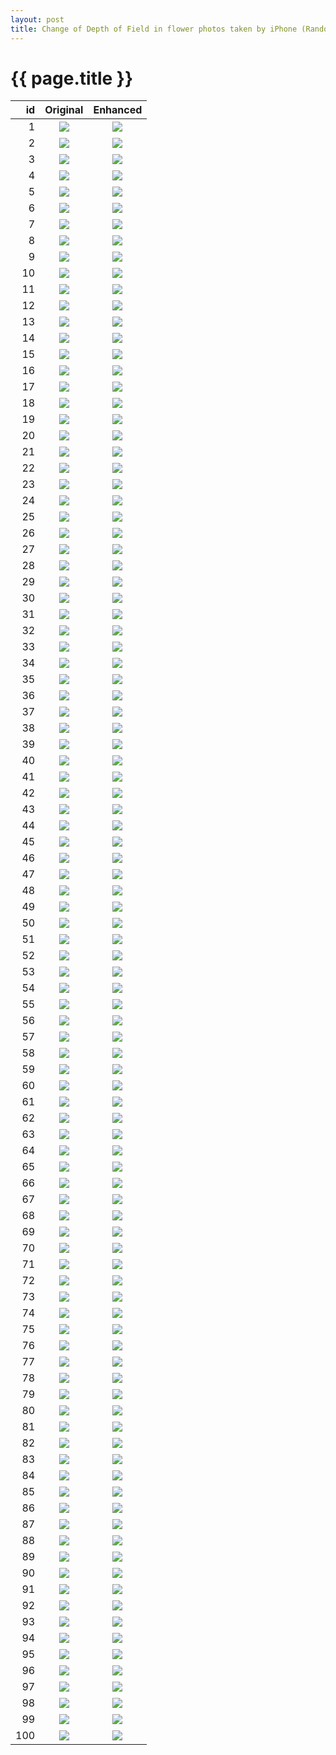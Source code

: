 ```yaml
---
layout: post
title: Change of Depth of Field in flower photos taken by iPhone (Random samples from the test set)
---
```

{{ page.title }}
================

| id | Original | Enhanced |
|---:|:---------:|:----------:|
| 1 | ![]({{site.baseurl}}/images/iphone-to-dslr-flower/test/real_A/c1.staticflickr.com-1-597-31918065831_c09931b1cd.jpg) | ![]({{site.baseurl}}/images/iphone-to-dslr-flower/test/fake_B/c1.staticflickr.com-1-597-31918065831_c09931b1cd.jpg) |
| 2 | ![]({{site.baseurl}}/images/iphone-to-dslr-flower/test/real_A/c1.staticflickr.com-1-318-31613925154_6a3739b0a7.jpg) | ![]({{site.baseurl}}/images/iphone-to-dslr-flower/test/fake_B/c1.staticflickr.com-1-318-31613925154_6a3739b0a7.jpg) |
| 3 | ![]({{site.baseurl}}/images/iphone-to-dslr-flower/test/real_A/c1.staticflickr.com-4-3848-33041782440_9d5eabf69f.jpg) | ![]({{site.baseurl}}/images/iphone-to-dslr-flower/test/fake_B/c1.staticflickr.com-4-3848-33041782440_9d5eabf69f.jpg) |
| 4 | ![]({{site.baseurl}}/images/iphone-to-dslr-flower/test/real_A/c1.staticflickr.com-4-3852-33499756146_0c4f02a440.jpg) | ![]({{site.baseurl}}/images/iphone-to-dslr-flower/test/fake_B/c1.staticflickr.com-4-3852-33499756146_0c4f02a440.jpg) |
| 5 | ![]({{site.baseurl}}/images/iphone-to-dslr-flower/test/real_A/c1.staticflickr.com-8-7546-29092495316_15af0e63ae.jpg) | ![]({{site.baseurl}}/images/iphone-to-dslr-flower/test/fake_B/c1.staticflickr.com-8-7546-29092495316_15af0e63ae.jpg) |
| 6 | ![]({{site.baseurl}}/images/iphone-to-dslr-flower/test/real_A/c1.staticflickr.com-4-3754-32461520713_47ef2a37e0.jpg) | ![]({{site.baseurl}}/images/iphone-to-dslr-flower/test/fake_B/c1.staticflickr.com-4-3754-32461520713_47ef2a37e0.jpg) |
| 7 | ![]({{site.baseurl}}/images/iphone-to-dslr-flower/test/real_A/c1.staticflickr.com-3-2808-33351650561_670c6ba438.jpg) | ![]({{site.baseurl}}/images/iphone-to-dslr-flower/test/fake_B/c1.staticflickr.com-3-2808-33351650561_670c6ba438.jpg) |
| 8 | ![]({{site.baseurl}}/images/iphone-to-dslr-flower/test/real_A/c1.staticflickr.com-3-2950-32582246264_71cfb46170.jpg) | ![]({{site.baseurl}}/images/iphone-to-dslr-flower/test/fake_B/c1.staticflickr.com-3-2950-32582246264_71cfb46170.jpg) |
| 9 | ![]({{site.baseurl}}/images/iphone-to-dslr-flower/test/real_A/c1.staticflickr.com-1-748-32514710583_7dff3423b6.jpg) | ![]({{site.baseurl}}/images/iphone-to-dslr-flower/test/fake_B/c1.staticflickr.com-1-748-32514710583_7dff3423b6.jpg) |
| 10 | ![]({{site.baseurl}}/images/iphone-to-dslr-flower/test/real_A/c1.staticflickr.com-6-5330-31003476500_5012545c29.jpg) | ![]({{site.baseurl}}/images/iphone-to-dslr-flower/test/fake_B/c1.staticflickr.com-6-5330-31003476500_5012545c29.jpg) |
| 11 | ![]({{site.baseurl}}/images/iphone-to-dslr-flower/test/real_A/c1.staticflickr.com-3-2854-33042255470_f3a32e0a9b.jpg) | ![]({{site.baseurl}}/images/iphone-to-dslr-flower/test/fake_B/c1.staticflickr.com-3-2854-33042255470_f3a32e0a9b.jpg) |
| 12 | ![]({{site.baseurl}}/images/iphone-to-dslr-flower/test/real_A/c1.staticflickr.com-1-313-31791123510_7d974458af.jpg) | ![]({{site.baseurl}}/images/iphone-to-dslr-flower/test/fake_B/c1.staticflickr.com-1-313-31791123510_7d974458af.jpg) |
| 13 | ![]({{site.baseurl}}/images/iphone-to-dslr-flower/test/real_A/c1.staticflickr.com-1-479-31750075714_0c1e6638e0.jpg) | ![]({{site.baseurl}}/images/iphone-to-dslr-flower/test/fake_B/c1.staticflickr.com-1-479-31750075714_0c1e6638e0.jpg) |
| 14 | ![]({{site.baseurl}}/images/iphone-to-dslr-flower/test/real_A/c1.staticflickr.com-4-3938-33631303566_626641f6e0.jpg) | ![]({{site.baseurl}}/images/iphone-to-dslr-flower/test/fake_B/c1.staticflickr.com-4-3938-33631303566_626641f6e0.jpg) |
| 15 | ![]({{site.baseurl}}/images/iphone-to-dslr-flower/test/real_A/c1.staticflickr.com-8-7701-27644545922_fd7bc7846d.jpg) | ![]({{site.baseurl}}/images/iphone-to-dslr-flower/test/fake_B/c1.staticflickr.com-8-7701-27644545922_fd7bc7846d.jpg) |
| 16 | ![]({{site.baseurl}}/images/iphone-to-dslr-flower/test/real_A/c1.staticflickr.com-1-506-31771014510_567b1581fe.jpg) | ![]({{site.baseurl}}/images/iphone-to-dslr-flower/test/fake_B/c1.staticflickr.com-1-506-31771014510_567b1581fe.jpg) |
| 17 | ![]({{site.baseurl}}/images/iphone-to-dslr-flower/test/real_A/c1.staticflickr.com-4-3813-33425248535_64d9594db5.jpg) | ![]({{site.baseurl}}/images/iphone-to-dslr-flower/test/fake_B/c1.staticflickr.com-4-3813-33425248535_64d9594db5.jpg) |
| 18 | ![]({{site.baseurl}}/images/iphone-to-dslr-flower/test/real_A/c1.staticflickr.com-1-765-31599565834_4be2e319b0.jpg) | ![]({{site.baseurl}}/images/iphone-to-dslr-flower/test/fake_B/c1.staticflickr.com-1-765-31599565834_4be2e319b0.jpg) |
| 19 | ![]({{site.baseurl}}/images/iphone-to-dslr-flower/test/real_A/c1.staticflickr.com-1-318-32571524630_5c396a7e00.jpg) | ![]({{site.baseurl}}/images/iphone-to-dslr-flower/test/fake_B/c1.staticflickr.com-1-318-32571524630_5c396a7e00.jpg) |
| 20 | ![]({{site.baseurl}}/images/iphone-to-dslr-flower/test/real_A/c1.staticflickr.com-1-398-32142240910_5f53799400.jpg) | ![]({{site.baseurl}}/images/iphone-to-dslr-flower/test/fake_B/c1.staticflickr.com-1-398-32142240910_5f53799400.jpg) |
| 21 | ![]({{site.baseurl}}/images/iphone-to-dslr-flower/test/real_A/c1.staticflickr.com-6-5603-31464556385_02da84f49b.jpg) | ![]({{site.baseurl}}/images/iphone-to-dslr-flower/test/fake_B/c1.staticflickr.com-6-5603-31464556385_02da84f49b.jpg) |
| 22 | ![]({{site.baseurl}}/images/iphone-to-dslr-flower/test/real_A/c1.staticflickr.com-9-8232-27842284344_a71224c2ab.jpg) | ![]({{site.baseurl}}/images/iphone-to-dslr-flower/test/fake_B/c1.staticflickr.com-9-8232-27842284344_a71224c2ab.jpg) |
| 23 | ![]({{site.baseurl}}/images/iphone-to-dslr-flower/test/real_A/c1.staticflickr.com-9-8873-29852080865_d4f1761f21.jpg) | ![]({{site.baseurl}}/images/iphone-to-dslr-flower/test/fake_B/c1.staticflickr.com-9-8873-29852080865_d4f1761f21.jpg) |
| 24 | ![]({{site.baseurl}}/images/iphone-to-dslr-flower/test/real_A/c1.staticflickr.com-3-2859-32921810130_6c1e008b50.jpg) | ![]({{site.baseurl}}/images/iphone-to-dslr-flower/test/fake_B/c1.staticflickr.com-3-2859-32921810130_6c1e008b50.jpg) |
| 25 | ![]({{site.baseurl}}/images/iphone-to-dslr-flower/test/real_A/c1.staticflickr.com-6-5612-31165740452_4e91ef2fd0.jpg) | ![]({{site.baseurl}}/images/iphone-to-dslr-flower/test/fake_B/c1.staticflickr.com-6-5612-31165740452_4e91ef2fd0.jpg) |
| 26 | ![]({{site.baseurl}}/images/iphone-to-dslr-flower/test/real_A/c1.staticflickr.com-3-2072-32572951980_9d47fd6c80.jpg) | ![]({{site.baseurl}}/images/iphone-to-dslr-flower/test/fake_B/c1.staticflickr.com-3-2072-32572951980_9d47fd6c80.jpg) |
| 27 | ![]({{site.baseurl}}/images/iphone-to-dslr-flower/test/real_A/c1.staticflickr.com-2-1695-26083317123_8c5c4c160a.jpg) | ![]({{site.baseurl}}/images/iphone-to-dslr-flower/test/fake_B/c1.staticflickr.com-2-1695-26083317123_8c5c4c160a.jpg) |
| 28 | ![]({{site.baseurl}}/images/iphone-to-dslr-flower/test/real_A/c1.staticflickr.com-1-684-32557407332_d072347404.jpg) | ![]({{site.baseurl}}/images/iphone-to-dslr-flower/test/fake_B/c1.staticflickr.com-1-684-32557407332_d072347404.jpg) |
| 29 | ![]({{site.baseurl}}/images/iphone-to-dslr-flower/test/real_A/c1.staticflickr.com-3-2941-33548017666_7a5cefac99.jpg) | ![]({{site.baseurl}}/images/iphone-to-dslr-flower/test/fake_B/c1.staticflickr.com-3-2941-33548017666_7a5cefac99.jpg) |
| 30 | ![]({{site.baseurl}}/images/iphone-to-dslr-flower/test/real_A/c1.staticflickr.com-3-2926-33562391901_28da7cc0db.jpg) | ![]({{site.baseurl}}/images/iphone-to-dslr-flower/test/fake_B/c1.staticflickr.com-3-2926-33562391901_28da7cc0db.jpg) |
| 31 | ![]({{site.baseurl}}/images/iphone-to-dslr-flower/test/real_A/c1.staticflickr.com-1-289-31497999363_d044ecf3fc.jpg) | ![]({{site.baseurl}}/images/iphone-to-dslr-flower/test/fake_B/c1.staticflickr.com-1-289-31497999363_d044ecf3fc.jpg) |
| 32 | ![]({{site.baseurl}}/images/iphone-to-dslr-flower/test/real_A/c1.staticflickr.com-1-435-32360898901_123a8bd083.jpg) | ![]({{site.baseurl}}/images/iphone-to-dslr-flower/test/fake_B/c1.staticflickr.com-1-435-32360898901_123a8bd083.jpg) |
| 33 | ![]({{site.baseurl}}/images/iphone-to-dslr-flower/test/real_A/c1.staticflickr.com-1-659-32399158406_2b4f17d3c5.jpg) | ![]({{site.baseurl}}/images/iphone-to-dslr-flower/test/fake_B/c1.staticflickr.com-1-659-32399158406_2b4f17d3c5.jpg) |
| 34 | ![]({{site.baseurl}}/images/iphone-to-dslr-flower/test/real_A/c1.staticflickr.com-4-3828-32582217464_621ff03980.jpg) | ![]({{site.baseurl}}/images/iphone-to-dslr-flower/test/fake_B/c1.staticflickr.com-4-3828-32582217464_621ff03980.jpg) |
| 35 | ![]({{site.baseurl}}/images/iphone-to-dslr-flower/test/real_A/c1.staticflickr.com-1-647-33098150682_6a1c4b8e9d.jpg) | ![]({{site.baseurl}}/images/iphone-to-dslr-flower/test/fake_B/c1.staticflickr.com-1-647-33098150682_6a1c4b8e9d.jpg) |
| 36 | ![]({{site.baseurl}}/images/iphone-to-dslr-flower/test/real_A/c1.staticflickr.com-6-5486-30656115133_5a91eb2276.jpg) | ![]({{site.baseurl}}/images/iphone-to-dslr-flower/test/fake_B/c1.staticflickr.com-6-5486-30656115133_5a91eb2276.jpg) |
| 37 | ![]({{site.baseurl}}/images/iphone-to-dslr-flower/test/real_A/c1.staticflickr.com-1-636-31828160540_60688504f5.jpg) | ![]({{site.baseurl}}/images/iphone-to-dslr-flower/test/fake_B/c1.staticflickr.com-1-636-31828160540_60688504f5.jpg) |
| 38 | ![]({{site.baseurl}}/images/iphone-to-dslr-flower/test/real_A/c1.staticflickr.com-1-341-31828225540_0419de222e.jpg) | ![]({{site.baseurl}}/images/iphone-to-dslr-flower/test/fake_B/c1.staticflickr.com-1-341-31828225540_0419de222e.jpg) |
| 39 | ![]({{site.baseurl}}/images/iphone-to-dslr-flower/test/real_A/c1.staticflickr.com-3-2929-33160541402_99d1abca30.jpg) | ![]({{site.baseurl}}/images/iphone-to-dslr-flower/test/fake_B/c1.staticflickr.com-3-2929-33160541402_99d1abca30.jpg) |
| 40 | ![]({{site.baseurl}}/images/iphone-to-dslr-flower/test/real_A/c1.staticflickr.com-4-3879-32510045034_d19788dd30.jpg) | ![]({{site.baseurl}}/images/iphone-to-dslr-flower/test/fake_B/c1.staticflickr.com-4-3879-32510045034_d19788dd30.jpg) |
| 41 | ![]({{site.baseurl}}/images/iphone-to-dslr-flower/test/real_A/c1.staticflickr.com-6-5587-31201755661_32343de0f1.jpg) | ![]({{site.baseurl}}/images/iphone-to-dslr-flower/test/fake_B/c1.staticflickr.com-6-5587-31201755661_32343de0f1.jpg) |
| 42 | ![]({{site.baseurl}}/images/iphone-to-dslr-flower/test/real_A/c1.staticflickr.com-3-2891-32913035863_d7f080f968.jpg) | ![]({{site.baseurl}}/images/iphone-to-dslr-flower/test/fake_B/c1.staticflickr.com-3-2891-32913035863_d7f080f968.jpg) |
| 43 | ![]({{site.baseurl}}/images/iphone-to-dslr-flower/test/real_A/c1.staticflickr.com-6-5803-30362546694_df652e3a91.jpg) | ![]({{site.baseurl}}/images/iphone-to-dslr-flower/test/fake_B/c1.staticflickr.com-6-5803-30362546694_df652e3a91.jpg) |
| 44 | ![]({{site.baseurl}}/images/iphone-to-dslr-flower/test/real_A/c1.staticflickr.com-6-5485-30656115043_b4145b7ae5.jpg) | ![]({{site.baseurl}}/images/iphone-to-dslr-flower/test/fake_B/c1.staticflickr.com-6-5485-30656115043_b4145b7ae5.jpg) |
| 45 | ![]({{site.baseurl}}/images/iphone-to-dslr-flower/test/real_A/c1.staticflickr.com-1-548-31824071303_93ea7ce44d.jpg) | ![]({{site.baseurl}}/images/iphone-to-dslr-flower/test/fake_B/c1.staticflickr.com-1-548-31824071303_93ea7ce44d.jpg) |
| 46 | ![]({{site.baseurl}}/images/iphone-to-dslr-flower/test/real_A/c1.staticflickr.com-1-439-32482745505_1f40764810.jpg) | ![]({{site.baseurl}}/images/iphone-to-dslr-flower/test/fake_B/c1.staticflickr.com-1-439-32482745505_1f40764810.jpg) |
| 47 | ![]({{site.baseurl}}/images/iphone-to-dslr-flower/test/real_A/c1.staticflickr.com-4-3858-33042250340_f064b8bde5.jpg) | ![]({{site.baseurl}}/images/iphone-to-dslr-flower/test/fake_B/c1.staticflickr.com-4-3858-33042250340_f064b8bde5.jpg) |
| 48 | ![]({{site.baseurl}}/images/iphone-to-dslr-flower/test/real_A/c1.staticflickr.com-1-591-33425237405_82be2e7082.jpg) | ![]({{site.baseurl}}/images/iphone-to-dslr-flower/test/fake_B/c1.staticflickr.com-1-591-33425237405_82be2e7082.jpg) |
| 49 | ![]({{site.baseurl}}/images/iphone-to-dslr-flower/test/real_A/c1.staticflickr.com-3-2863-32562521160_f4b3cf8a.jpg) | ![]({{site.baseurl}}/images/iphone-to-dslr-flower/test/fake_B/c1.staticflickr.com-3-2863-32562521160_f4b3cf8a.jpg) |
| 50 | ![]({{site.baseurl}}/images/iphone-to-dslr-flower/test/real_A/c1.staticflickr.com-1-292-31782817293_543d28007a.jpg) | ![]({{site.baseurl}}/images/iphone-to-dslr-flower/test/fake_B/c1.staticflickr.com-1-292-31782817293_543d28007a.jpg) |
| 51 | ![]({{site.baseurl}}/images/iphone-to-dslr-flower/test/real_A/c1.staticflickr.com-1-661-32515472556_c6c317686f.jpg) | ![]({{site.baseurl}}/images/iphone-to-dslr-flower/test/fake_B/c1.staticflickr.com-1-661-32515472556_c6c317686f.jpg) |
| 52 | ![]({{site.baseurl}}/images/iphone-to-dslr-flower/test/real_A/c1.staticflickr.com-4-3829-33226585870_6b13f80550.jpg) | ![]({{site.baseurl}}/images/iphone-to-dslr-flower/test/fake_B/c1.staticflickr.com-4-3829-33226585870_6b13f80550.jpg) |
| 53 | ![]({{site.baseurl}}/images/iphone-to-dslr-flower/test/real_A/c1.staticflickr.com-1-606-32324244885_028984bda8.jpg) | ![]({{site.baseurl}}/images/iphone-to-dslr-flower/test/fake_B/c1.staticflickr.com-1-606-32324244885_028984bda8.jpg) |
| 54 | ![]({{site.baseurl}}/images/iphone-to-dslr-flower/test/real_A/c1.staticflickr.com-1-497-32580306051_9eba037772.jpg) | ![]({{site.baseurl}}/images/iphone-to-dslr-flower/test/fake_B/c1.staticflickr.com-1-497-32580306051_9eba037772.jpg) |
| 55 | ![]({{site.baseurl}}/images/iphone-to-dslr-flower/test/real_A/c1.staticflickr.com-1-435-32277849120_ae4c5dc9be.jpg) | ![]({{site.baseurl}}/images/iphone-to-dslr-flower/test/fake_B/c1.staticflickr.com-1-435-32277849120_ae4c5dc9be.jpg) |
| 56 | ![]({{site.baseurl}}/images/iphone-to-dslr-flower/test/real_A/c1.staticflickr.com-1-779-33296505971_ecd3fa152e.jpg) | ![]({{site.baseurl}}/images/iphone-to-dslr-flower/test/fake_B/c1.staticflickr.com-1-779-33296505971_ecd3fa152e.jpg) |
| 57 | ![]({{site.baseurl}}/images/iphone-to-dslr-flower/test/real_A/c1.staticflickr.com-4-3773-33299741971_d593f2dea0.jpg) | ![]({{site.baseurl}}/images/iphone-to-dslr-flower/test/fake_B/c1.staticflickr.com-4-3773-33299741971_d593f2dea0.jpg) |
| 58 | ![]({{site.baseurl}}/images/iphone-to-dslr-flower/test/real_A/c1.staticflickr.com-4-3886-32581915424_6a99f713f8.jpg) | ![]({{site.baseurl}}/images/iphone-to-dslr-flower/test/fake_B/c1.staticflickr.com-4-3886-32581915424_6a99f713f8.jpg) |
| 59 | ![]({{site.baseurl}}/images/iphone-to-dslr-flower/test/real_A/c1.staticflickr.com-1-425-32536554686_87a9b07574.jpg) | ![]({{site.baseurl}}/images/iphone-to-dslr-flower/test/fake_B/c1.staticflickr.com-1-425-32536554686_87a9b07574.jpg) |
| 60 | ![]({{site.baseurl}}/images/iphone-to-dslr-flower/test/real_A/c1.staticflickr.com-1-767-33203467565_28d203b4c3.jpg) | ![]({{site.baseurl}}/images/iphone-to-dslr-flower/test/fake_B/c1.staticflickr.com-1-767-33203467565_28d203b4c3.jpg) |
| 61 | ![]({{site.baseurl}}/images/iphone-to-dslr-flower/test/real_A/c1.staticflickr.com-6-5656-30656115973_7497606c3e.jpg) | ![]({{site.baseurl}}/images/iphone-to-dslr-flower/test/fake_B/c1.staticflickr.com-6-5656-30656115973_7497606c3e.jpg) |
| 62 | ![]({{site.baseurl}}/images/iphone-to-dslr-flower/test/real_A/c1.staticflickr.com-3-2930-32714167234_0e8c3a4340.jpg) | ![]({{site.baseurl}}/images/iphone-to-dslr-flower/test/fake_B/c1.staticflickr.com-3-2930-32714167234_0e8c3a4340.jpg) |
| 63 | ![]({{site.baseurl}}/images/iphone-to-dslr-flower/test/real_A/c1.staticflickr.com-1-328-31284916843_cab9321c20.jpg) | ![]({{site.baseurl}}/images/iphone-to-dslr-flower/test/fake_B/c1.staticflickr.com-1-328-31284916843_cab9321c20.jpg) |
| 64 | ![]({{site.baseurl}}/images/iphone-to-dslr-flower/test/real_A/c1.staticflickr.com-1-417-31946698542_540c270490.jpg) | ![]({{site.baseurl}}/images/iphone-to-dslr-flower/test/fake_B/c1.staticflickr.com-1-417-31946698542_540c270490.jpg) |
| 65 | ![]({{site.baseurl}}/images/iphone-to-dslr-flower/test/real_A/c1.staticflickr.com-1-596-32659816223_e5a9dbdca0.jpg) | ![]({{site.baseurl}}/images/iphone-to-dslr-flower/test/fake_B/c1.staticflickr.com-1-596-32659816223_e5a9dbdca0.jpg) |
| 66 | ![]({{site.baseurl}}/images/iphone-to-dslr-flower/test/real_A/c1.staticflickr.com-3-2737-32201221134_3705897b70.jpg) | ![]({{site.baseurl}}/images/iphone-to-dslr-flower/test/fake_B/c1.staticflickr.com-3-2737-32201221134_3705897b70.jpg) |
| 67 | ![]({{site.baseurl}}/images/iphone-to-dslr-flower/test/real_A/c1.staticflickr.com-1-731-32943518315_e399157242.jpg) | ![]({{site.baseurl}}/images/iphone-to-dslr-flower/test/fake_B/c1.staticflickr.com-1-731-32943518315_e399157242.jpg) |
| 68 | ![]({{site.baseurl}}/images/iphone-to-dslr-flower/test/real_A/c1.staticflickr.com-1-691-31844840483_395c84a902.jpg) | ![]({{site.baseurl}}/images/iphone-to-dslr-flower/test/fake_B/c1.staticflickr.com-1-691-31844840483_395c84a902.jpg) |
| 69 | ![]({{site.baseurl}}/images/iphone-to-dslr-flower/test/real_A/c1.staticflickr.com-8-7010-26646928760_8c4dd5e7de.jpg) | ![]({{site.baseurl}}/images/iphone-to-dslr-flower/test/fake_B/c1.staticflickr.com-8-7010-26646928760_8c4dd5e7de.jpg) |
| 70 | ![]({{site.baseurl}}/images/iphone-to-dslr-flower/test/real_A/c1.staticflickr.com-1-636-32203868305_918129da73.jpg) | ![]({{site.baseurl}}/images/iphone-to-dslr-flower/test/fake_B/c1.staticflickr.com-1-636-32203868305_918129da73.jpg) |
| 71 | ![]({{site.baseurl}}/images/iphone-to-dslr-flower/test/real_A/c1.staticflickr.com-1-434-32758085095_49a3a57b17.jpg) | ![]({{site.baseurl}}/images/iphone-to-dslr-flower/test/fake_B/c1.staticflickr.com-1-434-32758085095_49a3a57b17.jpg) |
| 72 | ![]({{site.baseurl}}/images/iphone-to-dslr-flower/test/real_A/c1.staticflickr.com-4-3672-33528103985_e77e2fd200.jpg) | ![]({{site.baseurl}}/images/iphone-to-dslr-flower/test/fake_B/c1.staticflickr.com-4-3672-33528103985_e77e2fd200.jpg) |
| 73 | ![]({{site.baseurl}}/images/iphone-to-dslr-flower/test/real_A/c1.staticflickr.com-1-523-32203892945_4d5264f774.jpg) | ![]({{site.baseurl}}/images/iphone-to-dslr-flower/test/fake_B/c1.staticflickr.com-1-523-32203892945_4d5264f774.jpg) |
| 74 | ![]({{site.baseurl}}/images/iphone-to-dslr-flower/test/real_A/c1.staticflickr.com-3-2852-32738575073_e34c294755.jpg) | ![]({{site.baseurl}}/images/iphone-to-dslr-flower/test/fake_B/c1.staticflickr.com-3-2852-32738575073_e34c294755.jpg) |
| 75 | ![]({{site.baseurl}}/images/iphone-to-dslr-flower/test/real_A/c1.staticflickr.com-1-351-31755778101_2e0364a983.jpg) | ![]({{site.baseurl}}/images/iphone-to-dslr-flower/test/fake_B/c1.staticflickr.com-1-351-31755778101_2e0364a983.jpg) |
| 76 | ![]({{site.baseurl}}/images/iphone-to-dslr-flower/test/real_A/c1.staticflickr.com-2-1497-26083305223_350e5688e8.jpg) | ![]({{site.baseurl}}/images/iphone-to-dslr-flower/test/fake_B/c1.staticflickr.com-2-1497-26083305223_350e5688e8.jpg) |
| 77 | ![]({{site.baseurl}}/images/iphone-to-dslr-flower/test/real_A/c1.staticflickr.com-1-531-32070989990_b024e40fde.jpg) | ![]({{site.baseurl}}/images/iphone-to-dslr-flower/test/fake_B/c1.staticflickr.com-1-531-32070989990_b024e40fde.jpg) |
| 78 | ![]({{site.baseurl}}/images/iphone-to-dslr-flower/test/real_A/c1.staticflickr.com-4-3712-32861589002_caa46bafc0.jpg) | ![]({{site.baseurl}}/images/iphone-to-dslr-flower/test/fake_B/c1.staticflickr.com-4-3712-32861589002_caa46bafc0.jpg) |
| 79 | ![]({{site.baseurl}}/images/iphone-to-dslr-flower/test/real_A/c1.staticflickr.com-3-2657-32106867864_15f6db4de8.jpg) | ![]({{site.baseurl}}/images/iphone-to-dslr-flower/test/fake_B/c1.staticflickr.com-3-2657-32106867864_15f6db4de8.jpg) |
| 80 | ![]({{site.baseurl}}/images/iphone-to-dslr-flower/test/real_A/c1.staticflickr.com-1-673-32078962900_78e03ff40f.jpg) | ![]({{site.baseurl}}/images/iphone-to-dslr-flower/test/fake_B/c1.staticflickr.com-1-673-32078962900_78e03ff40f.jpg) |
| 81 | ![]({{site.baseurl}}/images/iphone-to-dslr-flower/test/real_A/c1.staticflickr.com-6-5548-31154667455_c602f6a8b0.jpg) | ![]({{site.baseurl}}/images/iphone-to-dslr-flower/test/fake_B/c1.staticflickr.com-6-5548-31154667455_c602f6a8b0.jpg) |
| 82 | ![]({{site.baseurl}}/images/iphone-to-dslr-flower/test/real_A/c1.staticflickr.com-4-3876-32216358484_6eed5cced0.jpg) | ![]({{site.baseurl}}/images/iphone-to-dslr-flower/test/fake_B/c1.staticflickr.com-4-3876-32216358484_6eed5cced0.jpg) |
| 83 | ![]({{site.baseurl}}/images/iphone-to-dslr-flower/test/real_A/c1.staticflickr.com-3-2878-33266184612_9d39e8728e.jpg) | ![]({{site.baseurl}}/images/iphone-to-dslr-flower/test/fake_B/c1.staticflickr.com-3-2878-33266184612_9d39e8728e.jpg) |
| 84 | ![]({{site.baseurl}}/images/iphone-to-dslr-flower/test/real_A/c1.staticflickr.com-1-414-31828153830_4f341e14a7.jpg) | ![]({{site.baseurl}}/images/iphone-to-dslr-flower/test/fake_B/c1.staticflickr.com-1-414-31828153830_4f341e14a7.jpg) |
| 85 | ![]({{site.baseurl}}/images/iphone-to-dslr-flower/test/real_A/c1.staticflickr.com-3-2903-32983137120_61e4f1ae70.jpg) | ![]({{site.baseurl}}/images/iphone-to-dslr-flower/test/fake_B/c1.staticflickr.com-3-2903-32983137120_61e4f1ae70.jpg) |
| 86 | ![]({{site.baseurl}}/images/iphone-to-dslr-flower/test/real_A/c1.staticflickr.com-1-653-32582301334_551a94be61.jpg) | ![]({{site.baseurl}}/images/iphone-to-dslr-flower/test/fake_B/c1.staticflickr.com-1-653-32582301334_551a94be61.jpg) |
| 87 | ![]({{site.baseurl}}/images/iphone-to-dslr-flower/test/real_A/c1.staticflickr.com-3-2894-33560594886_cc210ca7a0.jpg) | ![]({{site.baseurl}}/images/iphone-to-dslr-flower/test/fake_B/c1.staticflickr.com-3-2894-33560594886_cc210ca7a0.jpg) |
| 88 | ![]({{site.baseurl}}/images/iphone-to-dslr-flower/test/real_A/c1.staticflickr.com-1-772-33179156506_dfe5527bd2.jpg) | ![]({{site.baseurl}}/images/iphone-to-dslr-flower/test/fake_B/c1.staticflickr.com-1-772-33179156506_dfe5527bd2.jpg) |
| 89 | ![]({{site.baseurl}}/images/iphone-to-dslr-flower/test/real_A/c1.staticflickr.com-1-628-32331070542_99ae28c0c4.jpg) | ![]({{site.baseurl}}/images/iphone-to-dslr-flower/test/fake_B/c1.staticflickr.com-1-628-32331070542_99ae28c0c4.jpg) |
| 90 | ![]({{site.baseurl}}/images/iphone-to-dslr-flower/test/real_A/c1.staticflickr.com-8-7626-28049704155_5f32a839fe.jpg) | ![]({{site.baseurl}}/images/iphone-to-dslr-flower/test/fake_B/c1.staticflickr.com-8-7626-28049704155_5f32a839fe.jpg) |
| 91 | ![]({{site.baseurl}}/images/iphone-to-dslr-flower/test/real_A/c1.staticflickr.com-1-521-31393862434_70689985c0.jpg) | ![]({{site.baseurl}}/images/iphone-to-dslr-flower/test/fake_B/c1.staticflickr.com-1-521-31393862434_70689985c0.jpg) |
| 92 | ![]({{site.baseurl}}/images/iphone-to-dslr-flower/test/real_A/c1.staticflickr.com-4-3796-33269048502_2fe5a81133.jpg) | ![]({{site.baseurl}}/images/iphone-to-dslr-flower/test/fake_B/c1.staticflickr.com-4-3796-33269048502_2fe5a81133.jpg) |
| 93 | ![]({{site.baseurl}}/images/iphone-to-dslr-flower/test/real_A/c1.staticflickr.com-4-3788-32815823934_68eaaf9c32.jpg) | ![]({{site.baseurl}}/images/iphone-to-dslr-flower/test/fake_B/c1.staticflickr.com-4-3788-32815823934_68eaaf9c32.jpg) |
| 94 | ![]({{site.baseurl}}/images/iphone-to-dslr-flower/test/real_A/c1.staticflickr.com-1-704-33425252115_63a47a8979.jpg) | ![]({{site.baseurl}}/images/iphone-to-dslr-flower/test/fake_B/c1.staticflickr.com-1-704-33425252115_63a47a8979.jpg) |
| 95 | ![]({{site.baseurl}}/images/iphone-to-dslr-flower/test/real_A/c1.staticflickr.com-4-3721-32439531623_245de14804.jpg) | ![]({{site.baseurl}}/images/iphone-to-dslr-flower/test/fake_B/c1.staticflickr.com-4-3721-32439531623_245de14804.jpg) |
| 96 | ![]({{site.baseurl}}/images/iphone-to-dslr-flower/test/real_A/c1.staticflickr.com-6-5346-31040133521_8768d72241.jpg) | ![]({{site.baseurl}}/images/iphone-to-dslr-flower/test/fake_B/c1.staticflickr.com-6-5346-31040133521_8768d72241.jpg) |
| 97 | ![]({{site.baseurl}}/images/iphone-to-dslr-flower/test/real_A/c1.staticflickr.com-4-3781-33684069825_87e3a7cd10.jpg) | ![]({{site.baseurl}}/images/iphone-to-dslr-flower/test/fake_B/c1.staticflickr.com-4-3781-33684069825_87e3a7cd10.jpg) |
| 98 | ![]({{site.baseurl}}/images/iphone-to-dslr-flower/test/real_A/c1.staticflickr.com-1-325-32331130512_634084270a.jpg) | ![]({{site.baseurl}}/images/iphone-to-dslr-flower/test/fake_B/c1.staticflickr.com-1-325-32331130512_634084270a.jpg) |
| 99 | ![]({{site.baseurl}}/images/iphone-to-dslr-flower/test/real_A/c1.staticflickr.com-4-3710-33184136021_70d85757ce.jpg) | ![]({{site.baseurl}}/images/iphone-to-dslr-flower/test/fake_B/c1.staticflickr.com-4-3710-33184136021_70d85757ce.jpg) |
| 100 | ![]({{site.baseurl}}/images/iphone-to-dslr-flower/test/real_A/c1.staticflickr.com-3-2871-33334030472_5e1d18d7f0.jpg) | ![]({{site.baseurl}}/images/iphone-to-dslr-flower/test/fake_B/c1.staticflickr.com-3-2871-33334030472_5e1d18d7f0.jpg) |
